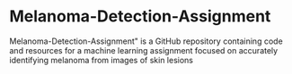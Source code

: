 # Melanoma-Detection-Assignment
Melanoma-Detection-Assignment" is a GitHub repository containing code and resources for a machine learning assignment focused on accurately identifying melanoma from images of skin lesions
